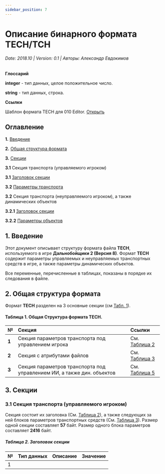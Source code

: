 ```yaml
---
sidebar_position: 7
---
```


# Описание бинарного формата TECH/TCH

###### Date: 2018.10 | Version: 0.1 | Авторы: Александр Евдокимов

**Глоссарий**

**integer** - тип данных, целое положительное число.

**string** - тип данных, строка.

**Ссылки**

Шаблон формата TECH для 010 Editor. [Открыть](https://github.com/AlexKimov/HardTruck-RignRoll-file-formats/blob/master/formats/templates/TECH.bt)

## Оглавление
**1.** [Введение](#Введение)

**2.** [Общая структура формата](#Общая-структура-формата)

**3.** [Секции](#Секции)

 **3.1** Секция транспорта (управляемого игроком) 

   **3.1** [Заголовок секции](#Заголовок-секции)

   **3.2** [Параметры транспорта](#)

 **3.2** Секция транспорта (неуправляемого игроком), а также динамических объектов 

   **3.2.1** [Заголовок секции](#Заголовок-секции)

   **3.2.2** [Параметры объектов](#)

## 1. Введение
Этот документ описывает структуру формата файла **TECH**, используемого в игре **Дальнобойщики 2 (Версия 8)**. Формат **TECH** содержит параметры управляемых и неуправляемых транспортных средств в игре, а также параметры динамических объектов.

Все переменные, перечисленные в таблицах, показаны в порядке их следования в файле.

## 2. Общая структура формата

Формат **TECH** разделен на 3 основные секции (см [Табл. 1](#Таблица-1-Структура)). 

#### Таблица 1. Общая Структура формата **TECH**.

| №     | Секция                   | Ссылки    | 
| :---- | :------------------------ | :------------- |   
| **1** | Секция параметров транспорта под управлением игрока   |  См. [Таблица 2](#)   |
| **2** | Секция с атрибутами файлов                |  См. [Таблица 3](#)  |
| **3** | Секция параметров транспорта под управлением ИИ, а также дин. объектов | См. [Таблица 5](#)

## 3. Секции

### 3.1 Секция транспорта (управляемого игроком)

Секция состоит их заголовка (См. [Таблица 2](#)), а также следующих за ней блоков параметров транспортных средств (См. [Таблица 3](#)). Размер одной секции составляет **57** байт. Размер одного блока параметров составляет **2416** байт.

##### Таблица 2. Заголовок секции
| № | Тип данных   | Описание                                  | Значение         |
| :-- | :------ | :------------------------------------------- | :------------ |
| 1  |   |                             |  |